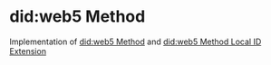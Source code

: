 # did:web5 Method
Implementation of [did:web5 Method](https://awesome-web5.notion.site/did-web5-Method-Specification-V0-1-2178f0d3781e805ca53beb5948f727cc)
and [did:web5 Method Local ID Extension ](https://awesome-web5.notion.site/did-web5-Method-Local-ID-Extension-V0-1-21b8f0d3781e805a89b8e14ba6900530)
